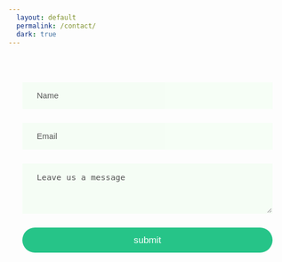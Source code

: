 ```yaml
---
  layout: default
  permalink: /contact/
  dark: true
---
```

<style>
  .spinner{
    display:block;
    width:45px;
    height:45px;
    margin:25px auto;
    border-color:transparent #eee #eee #0FBE7C;
    border-style:solid;
    border-radius:50%;
    border-width:5px;
    animation: spin 0.75s infinite linear;
  }
  @keyframes spin {
    0% { transform:rotate(0deg); }
    25%{ transform:rotate(90deg); }
    50%{ transform:rotate(180deg); }
    75%{ transform:rotate(180deg); }
    100%{ transform:rotate(360deg); }
  }
  .form{min-height:72vh;}
  .widget{
    padding:0;
    color:#111;
    width:100%;
    max-width:450px;
  }
  .widget h1{
    color:inherit;
  }
  .confirm,
  .sending{
    width:100%;
    padding:20px;
    text-align:center;
    font-size:1.2em;
  }
  .success{
    color: #0FBE7C;
  }
  .error{
    color:#f00;
  }
  ::-webkit-input-placeholder {
    color: #444;
  }
  .previous{
    cursor:pointer;
    width:50px;
    height:50px;
    top:20px;
    right:20px;
    border-radius:50%;
    border:3px solid #eee;
  }
  form{
    padding:25px;
    width:100%;
    min-width:270px;
  }
  textarea{
    min-height:90px;
  }
  input, textarea{
    opacity:0.9;
    background-color:#f5fef5;
    transition:background-color 0.3s ease-in-out, opacity 0.25s ease-in-out, border 0.3s ease-in;
    display:block;
    width:100%;
    outline:none;
    border:1px solid transparent;
    padding:15px 25px;
    font-size:1.05em;
    margin:25px auto;
  }
  input:hover,
  textarea:hover,
  textarea:focus{
    opacity:1;
    background-color:#f5f5f5;
    border: 1px solid #0FBE7C;
    width:100%;
  }
  input[type=submit]{
    background-color:#0FBE7C;
    color:#fff;
  }
  input[type=submit]:hover{
    opacity:1;
  }
  input.submit{
    width:100%;
    background-color:#0FBE7C;
    color:#fff;
    font-weight:400;
    cursor:pointer;
    text-align:center;
    margin:15px auto;
    padding:12.5px 0;
    border-radius:25px;
    font-size:120%;
    outline:none;
    border:none;
    -webkit-appearance: none;
    transition:background-color 0.3s ease-in-out;
  }
</style>
<section class = 'form flex-in'>
  <div class = 'widget'>
    <form  action = 'https://formspree.io/onewesh@gmail.com' method = 'POST' id = 'enquire'>
        <input name = 'name' type = 'text' required placeholder = 'Name'>
        <input name = 'email' type = 'email' required placeholder = 'Email'>
        <textarea name = 'message' required id = 'message' placeholder = 'Leave us a message'></textarea>
        <input class = 'submit' type = 'submit' value = 'submit'>
    </form>
  </div>
</section>
